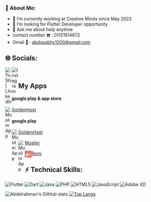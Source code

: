 ### 💫 About Me:

- 🔭 I’m currently working at Creative Minds since May 2023
- 🤔 I’m looking for Flutter Developer opportunity  
- 💬 Ask me about help anytime
- contact number ☎️ : 01121914872
- Gmail 📧 : abdosobhy1200@gmail.com

## 🌐 Socials:
<a href="https://www.linkedin.com/in/abdo2999/"><img align="left" src="https://raw.githubusercontent.com/yushi1007/yushi1007/main/images/linkedin.svg" alt="Yu Shi | LinkedIn" width="21px"/></a>
<a href="https://www.instagram.com/flutter_developer_as/?igshid=YmMyMTA2M2Y%3D"><img align="left" src="https://raw.githubusercontent.com/yushi1007/yushi1007/main/images/instagram.svg" alt="Instagram" width="21px"/></a>
</br>

## My Apps

#### google play & app store

<a href="https://apps.apple.com/us/app/golden-host-قولدن-هوست/id6451445820">
<img align="left" src="https://play-lh.googleusercontent.com/5VPibxVGnGdslOaGq9VwBQGVBC4xlV5FN4jynmU3ofNjXltHScaszsJq-O9BA_qPEg=w240-h480" alt="Muslim App" width="21px"/> GoldenHost</a>


#### google play 
<a href="https://play.google.com/store/apps/details?id=com.cemsit.golden_host">
<img align="left" src="https://play-lh.googleusercontent.com/5VPibxVGnGdslOaGq9VwBQGVBC4xlV5FN4jynmU3ofNjXltHScaszsJq-O9BA_qPEg=w240-h480" alt="Muslim App" width="21px"/> GoldenHost</a>
</br>
</br>
<a href="https://play.google.com/store/apps/details?id=com.Coders_2022.muslim_app"><img align="left" src="https://play-lh.googleusercontent.com/uQyhtdwsvpfiRGVY9uncmfa9iUzhsMJBxozGhpjuRNWpLrXM93JG8bU7v6hrtN_kgutn=w240-h480" alt="Muslim App" width="21px"/>    Muslim</a>
</br>
</br>
<a href="https://play.google.com/store/apps/details?id=com.coders.remi"><img align="left" src="https://github.com/abdo1200/Remi/blob/master/assets/img/logo.png" alt="Muslim App" width="21px"/>    Remi</a>
</br>




## ⚡ Technical Skills:
![Flutter](https://img.shields.io/badge/Flutter-%2302569B.svg?style=for-the-badge&logo=Flutter&logoColor=white)
![Dart](https://img.shields.io/badge/dart-%230175C2.svg?style=for-the-badge&logo=dart&logoColor=white)
![Java](https://img.shields.io/badge/java-%23ED8B00.svg?style=for-the-badge&logo=java&logoColor=white)
![PHP](https://img.shields.io/badge/php-%23777BB4.svg?style=for-the-badge&logo=php&logoColor=white)
![HTML5](https://img.shields.io/badge/html5-%23E34F26.svg?style=for-the-badge&logo=html5&logoColor=white)
![JavaScript](https://img.shields.io/badge/javascript-%23323330.svg?style=for-the-badge&logo=javascript&logoColor=%23F7DF1E)
![Adobe XD](https://img.shields.io/badge/Adobe%20XD-470137?style=for-the-badge&logo=Adobe%20XD&logoColor=#FF61F6)

![Abdelrahman's GitHub stats](https://github-readme-stats.vercel.app/api?username=abdo1200&show_icons=true&theme=dark)
[![Top Langs](https://github-readme-stats.vercel.app/api/top-langs/?username=abdo1200&layout=compact&theme=dark)](https://github.com/yushi1007)




